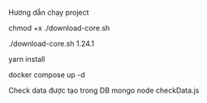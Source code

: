 Hương dẫn chạy project 

chmod +x ./download-core.sh

./download-core.sh 1.24.1

yarn install

docker compose up -d

Check data được tạo trong DB mongo
node checkData.js
